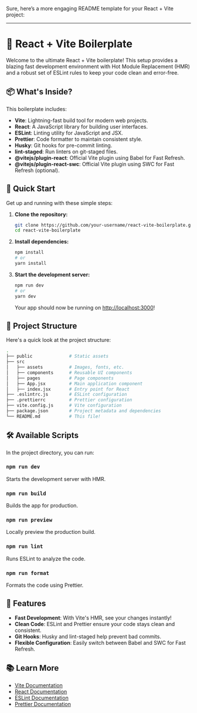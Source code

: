 Sure, here’s a more engaging README template for your React + Vite project:

---

# 🚀 React + Vite Boilerplate

Welcome to the ultimate React + Vite boilerplate! This setup provides a blazing fast development environment with Hot Module Replacement (HMR) and a robust set of ESLint rules to keep your code clean and error-free.

## 📦 What's Inside?

This boilerplate includes:

- **Vite**: Lightning-fast build tool for modern web projects.
- **React**: A JavaScript library for building user interfaces.
- **ESLint**: Linting utility for JavaScript and JSX.
- **Prettier**: Code formatter to maintain consistent style.
- **Husky**: Git hooks for pre-commit linting.
- **lint-staged**: Run linters on git-staged files.
- **@vitejs/plugin-react**: Official Vite plugin using Babel for Fast Refresh.
- **@vitejs/plugin-react-swc**: Official Vite plugin using SWC for Fast Refresh (optional).

## 🚀 Quick Start

Get up and running with these simple steps:

1. **Clone the repository:**

      ```sh
      git clone https://github.com/your-username/react-vite-boilerplate.git
      cd react-vite-boilerplate
      ```

2. **Install dependencies:**

      ```sh
      npm install
      # or
      yarn install
      ```

3. **Start the development server:**

      ```sh
      npm run dev
      # or
      yarn dev
      ```

      Your app should now be running on [http://localhost:3000](http://localhost:3000)!

## 📂 Project Structure

Here's a quick look at the project structure:

```sh
.
├── public              # Static assets
├── src
│   ├── assets          # Images, fonts, etc.
│   ├── components      # Reusable UI components
│   ├── pages           # Page components
│   ├── App.jsx         # Main application component
│   ├── index.jsx       # Entry point for React
├── .eslintrc.js        # ESLint configuration
├── .prettierrc         # Prettier configuration
├── vite.config.js      # Vite configuration
├── package.json        # Project metadata and dependencies
└── README.md           # This file!
```

## 🛠️ Available Scripts

In the project directory, you can run:

### `npm run dev`

Starts the development server with HMR.

### `npm run build`

Builds the app for production.

### `npm run preview`

Locally preview the production build.

### `npm run lint`

Runs ESLint to analyze the code.

### `npm run format`

Formats the code using Prettier.

## 🌟 Features

- **Fast Development**: With Vite's HMR, see your changes instantly!
- **Clean Code**: ESLint and Prettier ensure your code stays clean and consistent.
- **Git Hooks**: Husky and lint-staged help prevent bad commits.
- **Flexible Configuration**: Easily switch between Babel and SWC for Fast Refresh.

## 📚 Learn More

- [Vite Documentation](https://vitejs.dev/guide/)
- [React Documentation](https://reactjs.org/)
- [ESLint Documentation](https://eslint.org/)
- [Prettier Documentation](https://prettier.io/)
